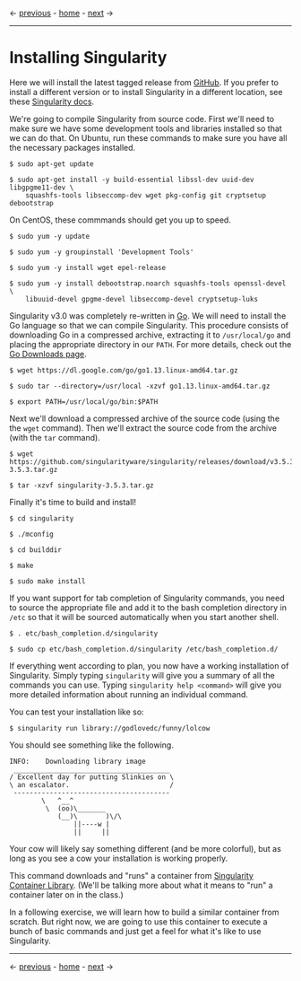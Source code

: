 <- [previous](/00-introduction) - [home](https://singularity-tutorial.github.io/) - [next](/02-basic-usage) ->

---
# Installing Singularity
Here we will install the latest tagged release from [GitHub](https://github.com/sylabs/singularity/releases). If you prefer to install a different version or to install Singularity in a different location, see these [Singularity docs](https://sylabs.io/guides/3.5/admin-guide/installation.html).

We're going to compile Singularity from source code.  First we'll need to make sure we have some development tools and libraries installed so that we can do that.  On Ubuntu, run these commands to make sure you have all the necessary packages installed.

```
$ sudo apt-get update

$ sudo apt-get install -y build-essential libssl-dev uuid-dev libgpgme11-dev \
    squashfs-tools libseccomp-dev wget pkg-config git cryptsetup debootstrap
```

On CentOS, these commmands should get you up to speed.

```
$ sudo yum -y update 

$ sudo yum -y groupinstall 'Development Tools'

$ sudo yum -y install wget epel-release

$ sudo yum -y install debootstrap.noarch squashfs-tools openssl-devel \
    libuuid-devel gpgme-devel libseccomp-devel cryptsetup-luks
```

Singularity v3.0 was completely re-written in [Go](https://golang.org/). We will need to install the Go language so that we can compile Singularity. This procedure consists of downloading Go in a compressed archive, extracting it to `/usr/local/go` and placing the appropriate directory in our `PATH`. For more details, check out the [Go Downloads page](https://golang.org/dl/).

```
$ wget https://dl.google.com/go/go1.13.linux-amd64.tar.gz

$ sudo tar --directory=/usr/local -xzvf go1.13.linux-amd64.tar.gz

$ export PATH=/usr/local/go/bin:$PATH
```

Next we'll download a compressed archive of the source code (using the the `wget` command). Then we'll extract the source code from the archive (with the `tar` command).

```
$ wget https://github.com/singularityware/singularity/releases/download/v3.5.3/singularity-3.5.3.tar.gz

$ tar -xzvf singularity-3.5.3.tar.gz
```

Finally it's time to build and install!

```
$ cd singularity

$ ./mconfig

$ cd builddir

$ make

$ sudo make install
```

If you want support for tab completion of Singularity commands, you need to source the appropriate file and add it to the bash completion directory in `/etc` so that it will be sourced automatically when you start another shell.

```
$ . etc/bash_completion.d/singularity

$ sudo cp etc/bash_completion.d/singularity /etc/bash_completion.d/
```

If everything went according to plan, you now have a working installation of Singularity.
Simply typing `singularity` will give you a summary of all the commands you can use.
Typing `singularity help <command>` will give you more detailed information about running an individual command.

You can test your installation like so:

```
$ singularity run library://godlovedc/funny/lolcow
```

You should see something like the following.

```
INFO:    Downloading library image
 _______________________________________
/ Excellent day for putting Slinkies on \
\ an escalator.                         /
 ---------------------------------------
        \   ^__^
         \  (oo)\_______
            (__)\       )\/\
                ||----w |
                ||     ||
```

Your cow will likely say something different (and be more colorful), but as long as you see a cow your installation is working properly.  

This command downloads and "runs" a container from [Singularity Container Library](https://cloud.sylabs.io/library). (We'll be talking more about what it means to "run" a container later on in the class.) 

In a following exercise, we will learn how to build a similar container from scratch. But right now, we are going to use this container to execute a bunch of basic commands and just get a feel for what it's like to use Singularity.

---
<- [previous](/00-introduction) - [home](https://singularity-tutorial.github.io/) - [next](/02-basic-usage) ->
